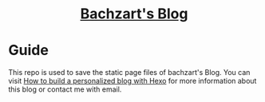 <h1 align="center"><a href="http://bachzart.github.io">Bachzart's Blog</a></h1>

# Guide
This repo is used to save the static page files of bachzart's Blog. You can visit [How to build a personalized blog with Hexo](https://bachzart.github.io/2019/02/16/如何使用Hexo搭建个性化博客/) for more information about this blog or contact me with email.